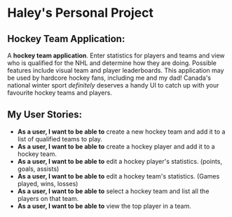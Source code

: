 # Haley's Personal Project

## Hockey Team Application:


A **hockey team application**. Enter statistics for players and teams and view who is qualified
for the NHL and determine how they are doing. Possible features include visual team and player leaderboards.
This application may be used by hardcore hockey fans, including me and my dad! Canada's national winter sport
*definitely* deserves a handy UI to catch up with your favourite hockey teams and players. 

## My User Stories:
- **As a user, I want to be able to** create a new hockey team and add it to a list of qualified teams to play.
- **As a user, I want to be able to** create a hockey player and add it to a hockey team.
- **As a user, I want to be able to** edit a hockey player's statistics. (points, goals, assists)
- **As a user, I want to be able to** edit a hockey team's statistics. (Games played, wins, losses)
- **As a user, I want to be able to** select a hockey team and list all the players on that team.
- **As a user, I want to be able to** view the top player in a team.